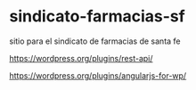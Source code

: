 # sindicato-farmacias-sf
sitio para el sindicato de farmacias de santa fe

https://wordpress.org/plugins/rest-api/

https://wordpress.org/plugins/angularjs-for-wp/